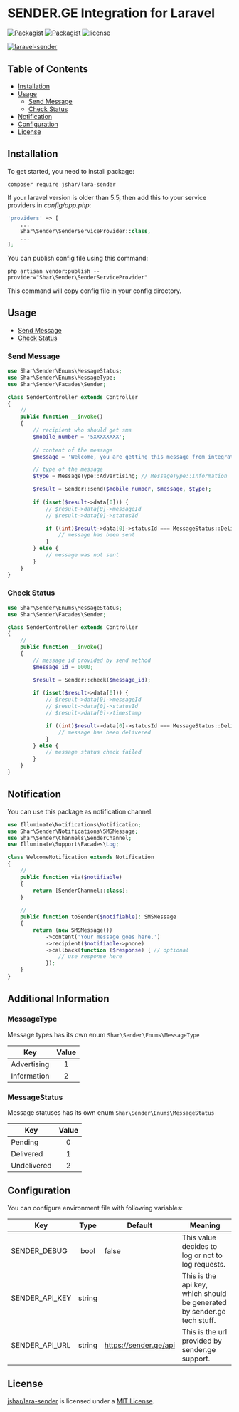 # SENDER.GE Integration for Laravel

[![Packagist](https://img.shields.io/packagist/v/jshar/laravel-sender.svg)](https://packagist.org/packages/jshar/laravel-sender)
[![Packagist](https://img.shields.io/packagist/dt/jshar/laravel-sender.svg)](https://packagist.org/packages/jshar/laravel-sender)
[![license](https://img.shields.io/github/license/jshar/laravel-sender.svg)](https://packagist.org/packages/jshar/laravel-sender)

[![laravel-sender](https://raw.githubusercontent.com/jshar/laravel-sender/main/assets/sender.png)](https://github.com/jshar/laravel-sender)

## Table of Contents
- [Installation](#installation)
- [Usage](#usage)
    - [Send Message](#send-message)
    - [Check Status](#check-status)
- [Notification](#notification)
- [Configuration](#configuration)
- [License](#license)

## Installation

To get started, you need to install package:

```shell script
composer require jshar/lara-sender
```

If your laravel version is older than 5.5, then add this to your service providers in *config/app.php*:

```php
'providers' => [
    ...
    Shar\Sender\SenderServiceProvider::class,
    ...
];
```

You can publish config file using this command:

```shell script
php artisan vendor:publish --provider="Shar\Sender\SenderServiceProvider"
```

This command will copy config file in your config directory.

## Usage

- [Send Message](#send-message)
- [Check Status](#check-status)

### Send Message

```php
use Shar\Sender\Enums\MessageStatus;
use Shar\Sender\Enums\MessageType;
use Shar\Sender\Facades\Sender;

class SenderController extends Controller
{
    //
    public function __invoke()
    {
        // recipient who should get sms
        $mobile_number = '5XXXXXXXX';
    
        // content of the message
        $message = 'Welcome, you are getting this message from integration';

        // type of the message
        $type = MessageType::Advertising; // MessageType::Information

        $result = Sender::send($mobile_number, $message, $type);
        
        if (isset($result->data[0])) {
            // $result->data[0]->messageId
            // $result->data[0]->statusId

            if ((int)$result->data[0]->statusId === MessageStatus::Delivered) {
                // message has been sent
            }
        } else {
            // message was not sent
        }
    }
} 
```

### Check Status

```php
use Shar\Sender\Enums\MessageStatus;
use Shar\Sender\Facades\Sender;

class SenderController extends Controller
{
    //
    public function __invoke()
    {
        // message id provided by send method
        $message_id = 0000;

        $result = Sender::check($message_id);
        
        if (isset($result->data[0])) {
            // $result->data[0]->messageId
            // $result->data[0]->statusId
            // $result->data[0]->timestamp

            if ((int)$result->data[0]->statusId === MessageStatus::Delivered) {
                // message has been delivered
            }
        } else {
            // message status check failed
        }
    }
} 
```

## Notification

You can use this package as notification channel.

```php
use Illuminate\Notifications\Notification;
use Shar\Sender\Notifications\SMSMessage;
use Shar\Sender\Channels\SenderChannel;
use Illuminate\Support\Facades\Log;

class WelcomeNotification extends Notification
{
    //
    public function via($notifiable)
    {
        return [SenderChannel::class];
    }
    
    //
    public function toSender($notifiable): SMSMessage
    {
        return (new SMSMessage())
            ->content('Your message goes here.')
            ->recipient($notifiable->phone)
            ->callback(function ($response) { // optional
                // use response here
            });
    }
}
```

## Additional Information

### MessageType

Message types has its own enum `Shar\Sender\Enums\MessageType`

| Key | Value |
| --- | :---: |
| Advertising | 1 |
| Information | 2 |

### MessageStatus

Message statuses has its own enum `Shar\Sender\Enums\MessageStatus`

| Key | Value |
| --- | :---: |
| Pending | 0 |
| Delivered | 1 |
| Undelivered | 2 |

## Configuration

You can configure environment file with following variables:

| Key | Type | Default | Meaning |
| --- | :---: | --- | --- |
| SENDER_DEBUG | bool | false | This value decides to log or not to log requests. |
| SENDER_API_KEY | string |  | This is the api key, which should be generated by sender.ge tech stuff. |
| SENDER_API_URL | string | https://sender.ge/api | This is the url provided by sender.ge support. |

## License

[jshar/lara-sender](https://github.com/jshar/laravel-sender) is licensed under a [MIT License](https://github.com/jshar/laravel-sender/blob/master/LICENSE).

